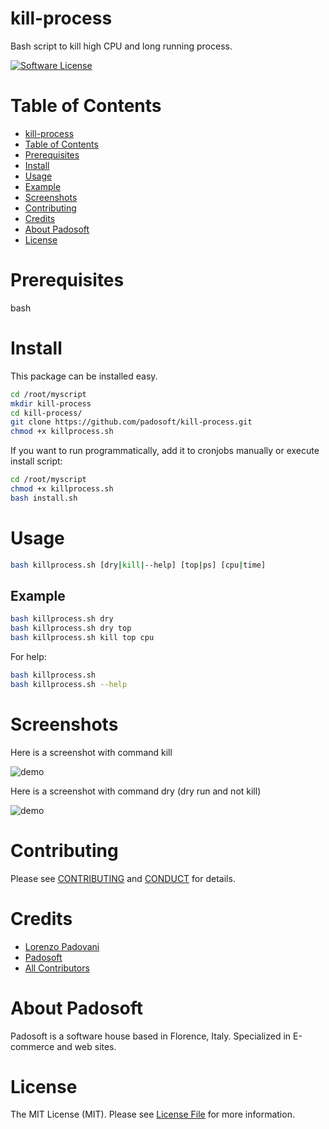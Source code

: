 
# kill-process
Bash script to kill high CPU and long running process. 

[![Software License][ico-license]](LICENSE.md)

Table of Contents
=================

  * [kill-process](#kill-process)
  * [Table of Contents](#table-of-contents)
  * [Prerequisites](#prerequisites)
  * [Install](#install)
  * [Usage](#usage)
  * [Example](#example)
  * [Screenshots](#screenshots)
  * [Contributing](#contributing)
  * [Credits](#credits)
  * [About Padosoft](#about-padosoft)
  * [License](#license)

# Prerequisites

bash

# Install

This package can be installed easy.

``` bash
cd /root/myscript
mkdir kill-process
cd kill-process/
git clone https://github.com/padosoft/kill-process.git
chmod +x killprocess.sh
```

If you want to run programmatically, add it to cronjobs manually or execute install script:

``` bash
cd /root/myscript
chmod +x killprocess.sh
bash install.sh
```


# Usage
``` bash
bash killprocess.sh [dry|kill|--help] [top|ps] [cpu|time]
```

## Example
``` bash
bash killprocess.sh dry
bash killprocess.sh dry top
bash killprocess.sh kill top cpu
```
For help:
``` bash
bash killprocess.sh 
bash killprocess.sh --help
```

# Screenshots

Here is a screenshot with command kill

![demo](https://raw.githubusercontent.com/padosoft/kill-process/master/resources/img/screen1.png)

Here is a screenshot with command dry (dry run and not kill)

![demo](https://raw.githubusercontent.com/padosoft/kill-process/master/resources/img/screen2.png)

# Contributing

Please see [CONTRIBUTING](CONTRIBUTING.md) and [CONDUCT](CONDUCT.md) for details.


# Credits

- [Lorenzo Padovani](https://github.com/lopadova)
- [Padosoft](https://github.com/padosoft)
- [All Contributors](../../contributors)

# About Padosoft
Padosoft is a software house based in Florence, Italy. Specialized in E-commerce and web sites.

# License

The MIT License (MIT). Please see [License File](LICENSE.md) for more information.

[ico-license]: https://img.shields.io/badge/license-MIT-brightgreen.svg?style=flat-square
